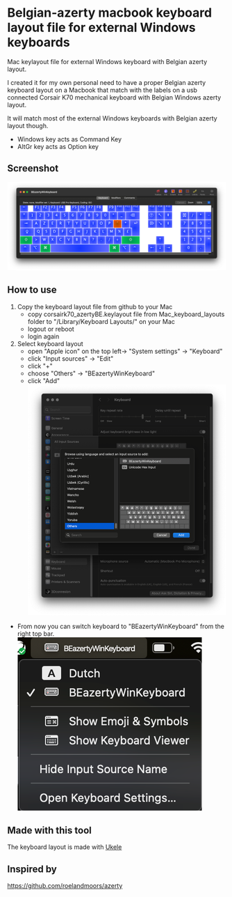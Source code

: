 # Belgian-azerty macbook keyboard layout file for external Windows keyboards
Mac keylayout file for external Windows keyboard with Belgian azerty layout.

I created it for my own personal need to have a proper Belgian azerty keyboard layout on a Macbook that match with the labels on a usb connected Corsair K70 mechanical keyboard with Belgian Windows azerty layout.

It will match most of the external Windows keyboards with Belgian azerty layout though.
- Windows key acts as Command Key
- AltGr key acts as Option key
## Screenshot
![Ukelele screenshot](Mac_keyboard_layouts/ukelele-screenshot.png)
## How to use
1. Copy the keyboard layout file from github to your Mac
   - copy corsairk70_azertyBE.keylayout file from Mac_keyboard_layouts folder to "/Library/Keyboard Layouts/" on your Mac
   - logout or reboot
   - login again
2. Select keyboard layout
   - open "Apple icon" on the top left-> "System settings" -> "Keyboard"
   - click "Input sources" -> "Edit"
   - click "+"
   - choose "Others" -> "BEazertyWinKeyboard"
   - click "Add"
![select input source](Mac_keyboard_layouts/screenshot1.png)
- From now you can switch keyboard to "BEazertyWinKeyboard" from the right top bar.
![select keyboard](Mac_keyboard_layouts/screenshot2.png)
## Made with this tool
The keyboard layout is made with [Ukele](https://software.sil.org/ukelele/)
## Inspired by
https://github.com/roelandmoors/azerty
